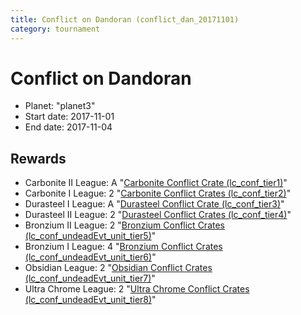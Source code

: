 ```yaml
---
title: Conflict on Dandoran (conflict_dan_20171101)
category: tournament
---
```

# Conflict on Dandoran

  * Planet: "planet3"
  * Start date: 2017-11-01
  * End date: 2017-11-04

## Rewards

  * Carbonite II League: A "[Carbonite Conflict Crate (lc_conf_tier1)](lc_conf_tier1.html)"
  * Carbonite I League: 2 "[Carbonite Conflict Crates (lc_conf_tier2)](lc_conf_tier2.html)"
  * Durasteel I League: A "[Durasteel Conflict Crate (lc_conf_tier3)](lc_conf_tier3.html)"
  * Durasteel II League: 2 "[Durasteel Conflict Crates (lc_conf_tier4)](lc_conf_tier4.html)"
  * Bronzium II League: 2 "[Bronzium Conflict Crates (lc_conf_undeadEvt_unit_tier5)](lc_conf_undeadEvt_unit_tier5.html)"
  * Bronzium I League: 4 "[Bronzium Conflict Crates (lc_conf_undeadEvt_unit_tier6)](lc_conf_undeadEvt_unit_tier6.html)"
  * Obsidian League: 2 "[Obsidian Conflict Crates (lc_conf_undeadEvt_unit_tier7)](lc_conf_undeadEvt_unit_tier7.html)"
  * Ultra Chrome League: 2 "[Ultra Chrome Conflict Crates (lc_conf_undeadEvt_unit_tier8)](lc_conf_undeadEvt_unit_tier8.html)"
